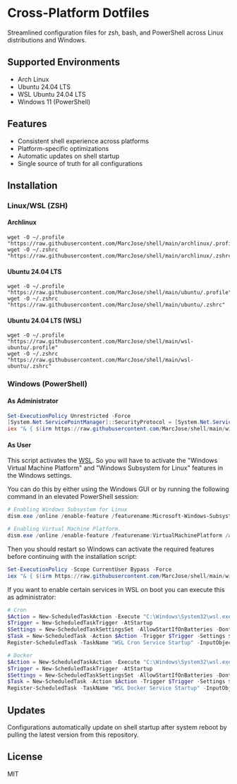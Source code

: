 # Cross-Platform Dotfiles

Streamlined configuration files for zsh, bash, and PowerShell across Linux distributions and Windows.

## Supported Environments

- Arch Linux
- Ubuntu 24.04 LTS
- WSL Ubuntu 24.04 LTS
- Windows 11 (PowerShell)

## Features

- Consistent shell experience across platforms
- Platform-specific optimizations
- Automatic updates on shell startup
- Single source of truth for all configurations

## Installation

### Linux/WSL (ZSH)

#### Archlinux

```shell
wget -O ~/.profile "https://raw.githubusercontent.com/MarcJose/shell/main/archlinux/.profile"
wget -O ~/.zshrc   "https://raw.githubusercontent.com/MarcJose/shell/main/archlinux/.zshrc"
```

#### Ubuntu 24.04 LTS

```shell
wget -O ~/.profile "https://raw.githubusercontent.com/MarcJose/shell/main/ubuntu/.profile"
wget -O ~/.zshrc   "https://raw.githubusercontent.com/MarcJose/shell/main/ubuntu/.zshrc"
```

#### Ubuntu 24.04 LTS (WSL)

```shell
wget -O ~/.profile "https://raw.githubusercontent.com/MarcJose/shell/main/wsl-ubuntu/.profile"
wget -O ~/.zshrc   "https://raw.githubusercontent.com/MarcJose/shell/main/wsl-ubuntu/.zshrc"
```

### Windows (PowerShell)

#### As Administrator

```powershell
Set-ExecutionPolicy Unrestricted -Force
[System.Net.ServicePointManager]::SecurityProtocol = [System.Net.ServicePointManager]::SecurityProtocol -bor 3072
iex "& { $(irm https://raw.githubusercontent.com/MarcJose/shell/main/windows/install.ps1) } -CreateSymLink -Force -CreateLocalProfile"
```

#### As User

This script activates the [WSL](https://learn.microsoft.com/de-de/windows/wsl/about). So you will have to activate the "Windows Virtual Machine Platform" and "Windows Subsystem for Linux" features in the Windows settings.

You can do this by either using the Windows GUI or by running the following command in an elevated PowerShell session:

```powershell
# Enabling Windows Subsystem for Linux
dism.exe /online /enable-feature /featurename:Microsoft-Windows-Subsystem-Linux /all /norestart

# Enabling Virtual Machine Platform.
dism.exe /online /enable-feature /featurename:VirtualMachinePlatform /all /norestart
```

Then you should restart so Windows can activate the required features before continuing with the installation script:

```powershell
Set-ExecutionPolicy -Scope CurrentUser Bypass -Force
iex "& { $(irm https://raw.githubusercontent.com/MarcJose/shell/main/windows/custom.ps1) } -Force"
```

If you want to enable certain services in WSL on boot you can execute this as administrator:

```powershell
# Cron
$Action = New-ScheduledTaskAction -Execute "C:\Windows\System32\wsl.exe" -Argument "sudo /usr/sbin/service cron start"
$Trigger = New-ScheduledTaskTrigger -AtStartup
$Settings = New-ScheduledTaskSettingsSet -AllowStartIfOnBatteries -DontStopIfGoingOnBatteries -StartWhenAvailable
$Task = New-ScheduledTask -Action $Action -Trigger $Trigger -Settings $Settings
Register-ScheduledTask -TaskName "WSL Cron Service Startup" -InputObject $Task -User "SYSTEM"

# Docker
$Action = New-ScheduledTaskAction -Execute "C:\Windows\System32\wsl.exe" -Argument "sudo /usr/sbin/service docker start"
$Trigger = New-ScheduledTaskTrigger -AtStartup
$Settings = New-ScheduledTaskSettingsSet -AllowStartIfOnBatteries -DontStopIfGoingOnBatteries -StartWhenAvailable
$Task = New-ScheduledTask -Action $Action -Trigger $Trigger -Settings $Settings
Register-ScheduledTask -TaskName "WSL Docker Service Startup" -InputObject $Task -User "SYSTEM"
```

## Updates

Configurations automatically update on shell startup after system reboot by pulling the latest version from this repository.

## License

MIT

